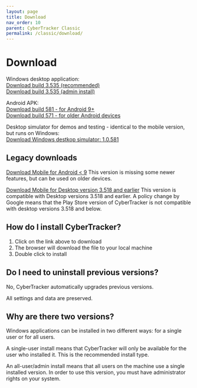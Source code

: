 ```yaml
---
layout: page
title: Download
nav_order: 10
parent: CyberTracker Classic
permalink: /classic/download/
---
```

# Download 

Windows desktop application:<br/>
[Download build 3.535 (recommended)](https://ctwiki.blob.core.windows.net/bin/ct3535u.msi)<br/>
[Download build 3.535 (admin install)](https://ctwiki.blob.core.windows.net/bin/ct3535.msi)<br/>

Android APK:<br/>
[Download build 581 - for Android 9+](https://ctwiki.blob.core.windows.net/bin/CT-build-581.apk)<br/>
[Download build 571 - for older Android devices](https://ctwiki.blob.core.windows.net/bin/CT-build-571-qt5.apk)

Desktop simulator for demos and testing - identical to the mobile version, but runs on Windows:<br/>
[Download Windows destkop simulator: 1.0.581](https://ctwiki.blob.core.windows.net/bin/CT-build-581-win64.zip)<br/>

## Legacy downloads
[Download Mobile for Android < 9](https://ctwiki.blob.core.windows.net/bin/CT-build-571-qt5.apk)
This version is missing some newer features, but can be used on older devices.

[Download Mobile for Desktop version 3.518 and earlier](https://ctwiki.blob.core.windows.net/bin/CT-build-389.apk)
This version is compatible with Desktop versions 3.518 and earlier. A policy change by Google means that the Play Store version of CyberTracker is not compatible with desktop versions 3.518 and below.

## How do I install CyberTracker?

1.  Click on the link above to download
2.  The browser will download the file to your local machine
3.  Double click to install

## Do I need to uninstall previous versions?

No, CyberTracker automatically upgrades previous versions.

All settings and data are preserved.

## Why are there two versions?

Windows applications can be installed in two different ways: for a
single user or for all users.

A single-user install means that CyberTracker will only be available for
the user who installed it. This is the recommended install type.

An all-user/admin install means that all users on the machine use a
single installed version. In order to use this version, you must have
administrator rights on your system.

